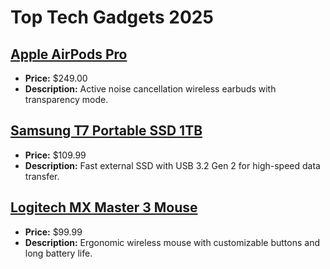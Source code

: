 # Top Tech Gadgets 2025

## [Apple AirPods Pro](https://www.amazon.com/dp/B07ZPC9QD4?tag=mychanneld-20)
- **Price:** $249.00
- **Description:** Active noise cancellation wireless earbuds with transparency mode.

## [Samsung T7 Portable SSD 1TB](https://www.amazon.com/dp/B0874XNQ3Y?tag=mychanneld-20)
- **Price:** $109.99
- **Description:** Fast external SSD with USB 3.2 Gen 2 for high-speed data transfer.

## [Logitech MX Master 3 Mouse](https://www.amazon.com/dp/B07S395RWD?tag=mychanneld-20)
- **Price:** $99.99
- **Description:** Ergonomic wireless mouse with customizable buttons and long battery life.

